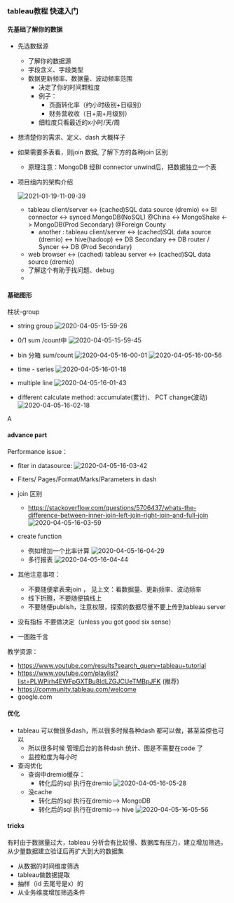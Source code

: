 ### tableau教程 快速入门

#### 先基础了解你的数据

-  先选数据源
    -  了解你的数据源
    -  字段含义、字段类型
    -  数据更新频率、数据量、波动频率范围
        -  决定了你的时间颗粒度
        -  例子：
            -  页面转化率（约小时级别+日级别）
            -  财务营收收（日+周+月级别）
        -  细粒度只看最近的x小时/天/周
-  想清楚你的需求、定义、dash 大概样子
-  如果需要多表看，则join 数据, 了解下方的各种join 区别
    -  原理注意：MongoDB 经BI connector unwind后，把数据独立一个表
-  项目组内的架构介绍

    ![2021-01-19-11-09-39](http://img.no1token.com/2021-01-19-11-09-39.png)
    -  tableau client/server <-> (cached)SQL data source (dremio) <-> BI connector  <-> synced MongoDB(NoSQL) @China   <-> MongoShake    <-> MongoDB(Prod Secondary)  @Foreign County
        -  another : tableau client/server <-> (cached)SQL data source (dremio) <-> hive(hadoop)  <-> DB Secondary <-> DB router / Syncer <-> DB (Prod Secondary)
    -  web browser <-> (cached) tableau server <-> (cached)SQL data source (dremio)
    -  了解这个有助于找问题、debug
    -   

#### 基础图形

柱状-group
-  string group 
    ![2020-04-05-15-59-26](https://imgs.no1token.com/2020-04-05-15-59-26.png)
-  0/1  sum /count中
    ![2020-04-05-15-59-45](https://imgs.no1token.com/2020-04-05-15-59-45.png) 

-  bin 分箱 sum/count
    ![2020-04-05-16-00-01](https://imgs.no1token.com/2020-04-05-16-00-01.png) 
    ![2020-04-05-16-00-56](https://imgs.no1token.com/2020-04-05-16-00-56.png)


-  time - series 
    ![2020-04-05-16-01-18](https://imgs.no1token.com/2020-04-05-16-01-18.png)

-  multiple  line 
   ![2020-04-05-16-01-43](https://imgs.no1token.com/2020-04-05-16-01-43.png)
-  different calculate method: accumulate(累计)、 PCT change(波动)
   ![2020-04-05-16-02-18](https://imgs.no1token.com/2020-04-05-16-02-18.png) 

A
#### advance part 

Performance issue：
-  fiter in datasource:
    ![2020-04-05-16-03-42](https://imgs.no1token.com/2020-04-05-16-03-42.png)
-  Fiters/ Pages/Format/Marks/Parameters  in dash
-  join 区别
    -  https://stackoverflow.com/questions/5706437/whats-the-difference-between-inner-join-left-join-right-join-and-full-join 
    ![2020-04-05-16-03-59](https://imgs.no1token.com/2020-04-05-16-03-59.png)
-  create function
    -  例如增加一个比率计算 
    ![2020-04-05-16-04-29](https://imgs.no1token.com/2020-04-05-16-04-29.png)
    -  多行报表
    ![2020-04-05-16-04-44](https://imgs.no1token.com/2020-04-05-16-04-44.png) 



-  其他注意事项：
    -  不要随便拿表来join ， 见上文：看数据量、更新频率、波动频率
    -  线下折腾，不要随便搞线上
    -  不要随便publish，注意权限，探索的数据尽量不要上传到tableau server
-  没有指标 不要做决定（unless you got good six sense）
-  一图胜千言


教学资源：
-  https://www.youtube.com/results?search_query=tableau+tutorial
-  https://www.youtube.com/playlist?list=PLWPirh4EWFpGXTBu8ldLZGJCUeTMBpJFK (推荐)
-  https://community.tableau.com/welcome
-  google.com

#### 优化
-  tableau 可以做很多dash，所以很多时候各种dash 都可以做，甚至监控也可以
    -  所以很多时候 管理后台的各种dash 统计、图是不需要在code 了
    -  监控粒度为每小时
-  查询优化
    -  查询中dremio缓存：
        -  转化后的sql 执行在dremio
        ![2020-04-05-16-05-28](https://imgs.no1token.com/2020-04-05-16-05-28.png)
    -   没cache 
        -  转化后的sql 执行在dremio—> MongoDB
        -  转化后的sql 执行在dremio—> hive
        ![2020-04-05-16-05-56](https://imgs.no1token.com/2020-04-05-16-05-56.png)

#### tricks

有时由于数据量过大，tableau 分析会有比较慢、数据库有压力，建立增加筛选，从少量数据建立验证后再扩大到大的数据集
- 从数据的时间维度筛选
- tableau做数据提取
- 抽样（id 去尾号是x）的
- 从业务维度增加筛选条件